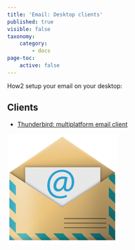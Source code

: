 ```yaml
---
title: 'Email: Desktop clients'
published: true
visible: false
taxonomy:
    category:
        - docs
page-toc:
    active: false
---
```


How2 setup your email on your desktop:

## Clients
- [Thunderbird: multiplatform email client](thunderbird)

![](en/email_icon.png)

